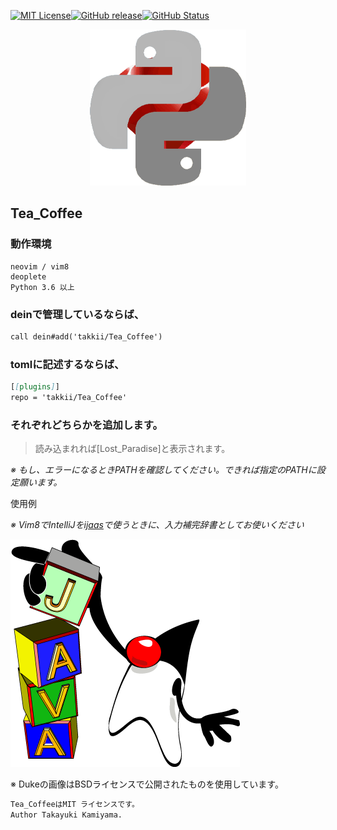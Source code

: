 [![MIT License](http://img.shields.io/badge/license-MIT-blue.svg?style=flat)](LICENSE)[![GitHub release](https://img.shields.io/github/release/takkii/Tea_Coffee.svg?style=flat)](GitHub)[![GitHub Status](https://img.shields.io/github/last-commit/takkii/Tea_Coffee.svg?style=flat)](GitHub)

<div align="center"><img src="https://github.com/takkii/Bignyanco/blob/master/images/python_ruby.gif" alt="PythonとRuby" title="logo"></div>

## Tea_Coffee

### 動作環境

```
neovim / vim8 
deoplete
Python 3.6 以上
```

### deinで管理しているならば、

```markdown
call dein#add('takkii/Tea_Coffee')
```

### tomlに記述するならば、

```markdown
[[plugins]]
repo = 'takkii/Tea_Coffee'
```

### それぞれどちらかを追加します。

> 読み込まれれば[Lost_Paradise]と表示されます。

*※ もし、エラーになるときPATHを確認してください。できれば指定のPATHに設定願います。*

使用例

*※ Vim8でIntelliJを[ijaas](https://github.com/takkii/build_ijaas)で使うときに、入力補完辞書としてお使いください*

![Duke](https://github.com/takkii/Tea_Coffee/blob/master/image/Duke_Blocks.gif)

※ Dukeの画像はBSDライセンスで公開されたものを使用しています。

```markdown
Tea_CoffeeはMIT ライセンスです。
Author Takayuki Kamiyama.
```
